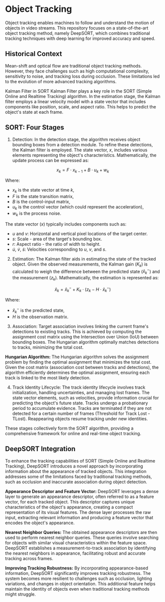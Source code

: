 # Object Tracking
Object tracking enables machines to follow and understand the motion of objects in video streams. This repository focuses on a state-of-the-art object tracking method, namely DeepSORT, which combines traditional tracking techniques with deep learning for improved accuracy and speed.

## Historical Context
Mean-shift and optical flow are traditional object tracking methods. However, they face challenges such as high computational complexity, sensitivity to noise, and tracking loss during occlusion. These limitations led to the evolution of more advanced tracking algorithms.

Kalman Filter in SORT
Kalman Filter plays a key role in the SORT (Simple Online and Realtime Tracking) algorithm. In the estimation stage, the Kalman filter employs a linear velocity model with a state vector that includes components like position, scale, and aspect ratio. This helps to predict the object's state at each frame.

## SORT: Four Stages
1. Detection: In the detection stage, the algorithm receives object bounding boxes from a detection module. To refine these detections, the Kalman filter is employed. The state vector, $x$, includes various elements representing the object's characteristics. Mathematically, the update process can be expressed as:

$$
x_k = F \cdot x_{k-1} + B \cdot u_k + w_k
$$

Where:
- $x_k$ is the state vector at time $k$,
- $F$ is the state transition matrix,
- $B$ is the control-input matrix,
- $u_k$ is the control vector (which could represent the acceleration),
- $w_k$ is the process noise.

The state vector ($x$) typically includes components such as:
- $u$ and $v$: Horizontal and vertical pixel locations of the target center.
- $s$: Scale - area of the target's bounding box.
- $r$: Aspect ratio - the ratio of width to height.
- $\dot{u}$, $\dot{v}$, $\dot{s}$: Velocities corresponding to $u$, $v$, and $s$.

2. Estimation: The Kalman filter aids in estimating the state of the tracked object. Given the observed measurements, the Kalman gain ($K_k$) is calculated to weigh the difference between the predicted state ($\hat{x}_k^-$) and the measurement ($z_k$). Mathematically, the estimation is represented as:

$$
\hat{x}_k = \hat{x}_k^- + K_k \cdot (z_k - H \cdot \hat{x}_k^-)
$$

Where:
- $\hat{x}_k^-$ is the predicted state,
- $H$ is the observation matrix.

3. Association: Target association involves linking the current frame's detections to existing tracks. This is achieved by computing the assignment cost matrix using the Intersection over Union (IoU) between bounding boxes. The Hungarian algorithm optimally matches detections to tracks, minimizing the total cost.

**Hungarian Algorithm:**
The Hungarian algorithm solves the assignment problem by finding the optimal assignment that minimizes the total cost. Given the cost matrix (association cost between tracks and detections), the algorithm efficiently determines the optimal assignment, ensuring each track is linked to the most likely detection.

4. Track Identity Lifecycle: The track identity lifecycle involves track initialization, handling uncertainties, and managing lost frames. The state vector elements, such as velocities, provide information crucial for predicting the object's future state. Tracks undergo a probationary period to accumulate evidence. Tracks are terminated if they are not detected for a certain number of frames (Threshold for Track Lost - TLost). Reappearing objects resume tracking under new identities.

These stages collectively form the SORT algorithm, providing a comprehensive framework for online and real-time object tracking.

## DeepSORT Integration
To enhance the tracking capabilities of SORT (Simple Online and Realtime Tracking), DeepSORT introduces a novel approach by incorporating information about the appearance of tracked objects. This integration addresses some of the limitations faced by traditional tracking methods, such as occlusion and inaccurate association during object detection.

**Appearance Descriptor and Feature Vector:**
DeepSORT leverages a dense layer to generate an appearance descriptor, often referred to as a feature vector, for each tracked object. This descriptor captures unique characteristics of the object's appearance, creating a compact representation of its visual features. The dense layer processes the raw input, extracting relevant information and producing a feature vector that encodes the object's appearance.

**Nearest Neighbor Queries:**
The obtained appearance descriptors are then used to perform nearest neighbor queries. These queries involve searching for objects with similar visual characteristics within the feature space. DeepSORT establishes a measurement-to-track association by identifying the nearest neighbors in appearance, facilitating robust and accurate tracking across frames.

**Improving Tracking Robustness:**
By incorporating appearance-based information, DeepSORT significantly improves tracking robustness. The system becomes more resilient to challenges such as occlusion, lighting variations, and changes in object orientation. This additional feature helps maintain the identity of objects even when traditional tracking methods might struggle.

